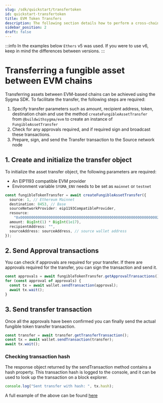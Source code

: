 ```yaml
---
slug: /sdk/quickstart/transfertoken
id: quickstart-transfertoken
title: EVM Token Transfers
description: The following section details how to perform a cross-chain token transfer.
sidebar_position: 2
draft: false
---
```


:::info
In the examples below `Ethers` v5 was used. If you were to use v6, keep in mind the differences between versions.
:::

# Transferring a fungible asset between EVM chains

Transferring assets between EVM-based chains can be achieved using the Sygma SDK. To facilitate the transfer, the following steps are required:

1. Specify transfer parameters such as amount, recipient address, token, destination chain and use the method `createFungibleAssetTransfer` from `@buildwithsygma/evm` to create an instance of `FungibleAssetTransfer`
2. Check for any approvals required, and if required sign and broadcast these transactions.
3. Prepare, sign, and send the Transfer transaction to the Source network node

## 1. Create and initialize the transfer object

To initialize the asset transfer object, the following parameters are required:

- An EIP1193 compatible EVM provider
- Environment variable `SYGMA_ENV` needs to be set as `mainnet` or `testnet`

```typescript
const fungibleTokenTransfer = await createFungibleAssetTransfer({
  source: 1, // Ethereum Mainnet
  destination: 8453, // Base
  sourceNetworkProvider: eip1193CompatibleProvider,
  resource:
    "0x0000000000000000000000000000000000000000000000000000000000000002", // ETH Resource ID can be found here: https://github.com/sygmaprotocol/sygma-shared-configuration/blob/0e3470df4935ae3cce8b44f496723070ff3b3d1c/mainnet/shared-config-mainnet.json
  amount: BigInt(1) * BigInt(1e17),
  recipientAddress: "",
  sourceAddress: sourceAddress, // source wallet address
});
```

## 2. Send Approval transactions

You can check if approvals are required for your transfer. If there are approvals required for the transfer, you can sign the transaction and send it.

```typescript
const approvals = await fungibleTokenTransfer.getApprovalTransactions();
for (const approval of approvals) {
  const tx = await wallet.sendTransaction(approval);
  await tx.wait();
}
```

## 3. Send transfer transaction

Once all the approvals have been confirmed you can finally send the actual fungible token transfer transaction.

```typescript
const transfer = await transfer.getTransferTransaction();
const tx = await wallet.sendTransaction(transfer);
await tx.wait();
```

### Checking transaction hash

The response object returned by the sendTransaction method contains a hash property. This transaction hash is logged to the console, and it can be used to look up the transaction on a block explorer.

```typescript
console.log("Sent transfer with hash: ", tx.hash);
```

A full example of the above can be found [here](https://github.com/sygmaprotocol/sygma-sdk/blob/main/examples/evm-to-evm-fungible-transfer/src/transfer.ts)
